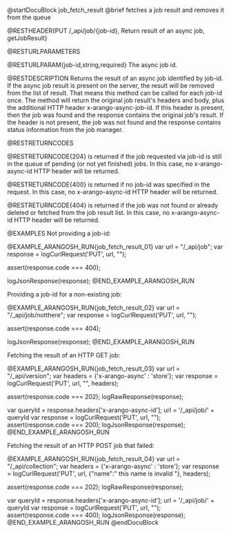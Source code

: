
@startDocuBlock job_fetch_result
@brief fetches a job result and removes it from the queue

@RESTHEADER{PUT /_api/job/{job-id}, Return result of an async job, getJobResult}

@RESTURLPARAMETERS

@RESTURLPARAM{job-id,string,required}
The async job id.

@RESTDESCRIPTION
Returns the result of an async job identified by job-id. If the async job
result is present on the server, the result will be removed from the list of
result. That means this method can be called for each job-id once.
The method will return the original job result's headers and body, plus the
additional HTTP header x-arango-async-job-id. If this header is present,
then
the job was found and the response contains the original job's result. If
the header is not present, the job was not found and the response contains
status information from the job manager.

@RESTRETURNCODES

@RESTRETURNCODE{204}
is returned if the job requested via job-id is still in the queue of pending
(or not yet finished) jobs. In this case, no x-arango-async-id HTTP header
will be returned.

@RESTRETURNCODE{400}
is returned if no job-id was specified in the request. In this case,
no x-arango-async-id HTTP header will be returned.

@RESTRETURNCODE{404}
is returned if the job was not found or already deleted or fetched from
the job result list. In this case, no x-arango-async-id HTTP header will
be returned.

@EXAMPLES
Not providing a job-id:

@EXAMPLE_ARANGOSH_RUN{job_fetch_result_01}
  var url = "/_api/job";
  var response = logCurlRequest('PUT', url, "");

  assert(response.code === 400);

  logJsonResponse(response);
@END_EXAMPLE_ARANGOSH_RUN

Providing a job-id for a non-existing job:

@EXAMPLE_ARANGOSH_RUN{job_fetch_result_02}
  var url = "/_api/job/notthere";
  var response = logCurlRequest('PUT', url, "");

  assert(response.code === 404);

  logJsonResponse(response);
@END_EXAMPLE_ARANGOSH_RUN

Fetching the result of an HTTP GET job:

@EXAMPLE_ARANGOSH_RUN{job_fetch_result_03}
  var url = "/_api/version";
  var headers = {'x-arango-async' : 'store'};
  var response = logCurlRequest('PUT', url, "", headers);

  assert(response.code === 202);
  logRawResponse(response);

  var queryId = response.headers['x-arango-async-id'];
  url = '/_api/job/' + queryId
  var response = logCurlRequest('PUT', url, "");
  assert(response.code === 200);
  logJsonResponse(response);
@END_EXAMPLE_ARANGOSH_RUN

Fetching the result of an HTTP POST job that failed:

@EXAMPLE_ARANGOSH_RUN{job_fetch_result_04}
  var url = "/_api/collection";
  var headers = {'x-arango-async' : 'store'};
  var response = logCurlRequest('PUT', url, {"name":" this name is invalid "}, headers);

  assert(response.code === 202);
  logRawResponse(response);

  var queryId = response.headers['x-arango-async-id'];
  url = '/_api/job/' + queryId
  var response = logCurlRequest('PUT', url, "");
  assert(response.code === 400);
  logJsonResponse(response);
@END_EXAMPLE_ARANGOSH_RUN
@endDocuBlock


